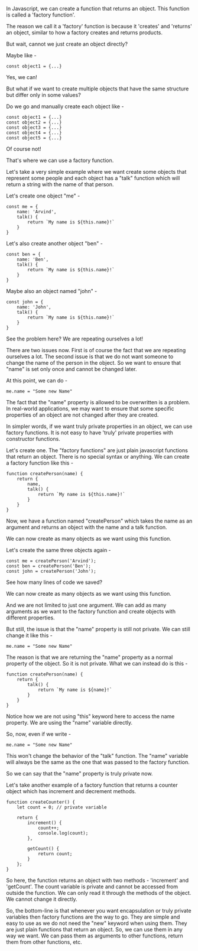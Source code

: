 In Javascript, we can create a function that returns an object. This function is called a 'factory function'.

The reason we call it a 'factory' function is because it 'creates' and 'returns' an object, similar to how a factory creates and returns products.

But wait, cannot we just create an object directly? 

Maybe like - 

    const object1 = {...}

Yes, we can!

But what if we want to create multiple objects that have the same structure but differ only in some values?

Do we go and manually create each object like -

    const object1 = {...}
    const object2 = {...}
    const object3 = {...}
    const object4 = {...}
    const object5 = {...}

Of course not!

That's where we can use a factory function.

Let's take a very simple example where we want create some objects that represent some people and each object has a "talk" function which will return a string with the name of that person.

Let's create one object "me" -

    const me = {
        name: 'Arvind',
        talk() {
            return `My name is ${this.name}!`
        }
    }

Let's also create another object "ben" -

    const ben = {
        name: 'Ben',
        talk() {
            return `My name is ${this.name}!`
        }
    }

Maybe also an object named "john" -

    const john = {
        name: 'John',
        talk() {
            return `My name is ${this.name}!`
        }
    }

See the problem here? We are repeating ourselves a lot!

There are two issues now. First is of course the fact that we are repeating ourselves a lot. The second issue is that we do not want someone to change the name of the person in the object. So we want to ensure that "name" is set only once and cannot be changed later.

At this point, we can do -

    me.name = "Some new Name"

The fact that the "name" property is allowed to be overwritten is a problem. In real-world applications, we may want to ensure that some specific properties of an object are not changed after they are created.

In simpler words, if we want truly private properties in an object, we can use factory functions. It is not easy to have 'truly' private properties with constructor functions.

Let's create one. The "factory functions" are just plain javascript functions that return an object. There is no special syntax or anything. We can create a factory function like this -

    function createPerson(name) {
        return {
            name,
            talk() {
                return `My name is ${this.name}!`
            }
        }
    }

Now, we have a function named "createPerson" which takes the name as an argument and returns an object with the name and a talk function.

We can now create as many objects as we want using this function. 

Let's create the same three objects again -

    const me = createPerson('Arvind');
    const ben = createPerson('Ben');
    const john = createPerson('John');

See how many lines of code we saved?

We can now create as many objects as we want using this function.

And we are not limited to just one argument. We can add as many arguments as we want to the factory function and create objects with different properties.

But still, the issue is that the "name" property is still not private. We can still change it like this -

    me.name = "Some new Name"

The reason is that we are returning the "name" property as a normal property of the object. So it is not private. What we can instead do is this -

    function createPerson(name) {
        return {
            talk() {
                return `My name is ${name}!`
            }
        }
    }

Notice how we are not using "this" keyword here to access the name property. We are using the "name" variable directly.

So, now, even if we write -

    me.name = "Some new Name"

This won't change the behavior of the "talk" function. The "name" variable will always be the same as the one that was passed to the factory function.

So we can say that the "name" property is truly private now.

Let's take another example of a factory function that returns a counter object which has increment and decrement methods.

    function createCounter() {
        let count = 0; // private variable

        return {
            increment() {
                count++;
                console.log(count);
            },

            getCount() {
                return count;
            }
        };
    }

So here, the function returns an object with two methods - 'increment' and 'getCount'. The count variable is private and cannot be accessed from outside the function. We can only read it through the methods of the object. We cannot change it directly.

So, the bottom-line is that whenever you want encapsulation or truly private variables then factory functions are the way to go. They are simple and easy to use as we do not need the "new" keyword when using them. They are just plain functions that return an object. So, we can use them in any way we want. We can pass them as arguments to other functions, return them from other functions, etc.